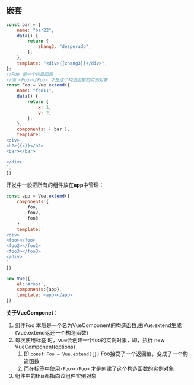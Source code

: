 ## 嵌套

```js
const bar = {
    name: "bar22",
    data() {
        return {
            zhang3: "desperado",
        };
    },
    template: "<div>{{zhang3}}</div>",
};
//Foo 是一个构造函数
//而 <Foo></Foo> 才是这个构造函数的实例对象
const Foo = Vue.extend({
    name: "foo11",
    data() {
        return {
            x: 1,
            y: 2,
        };
    },
    components: { bar },
    template: `
<div>
<h2>{{x}}</h2>
<bar></bar>

</div>
`,
})
```

开发中一般把所有的组件放在**app**中管理：

```js
const app = Vue.extend({
    components:{
        foo,
        foo2,
        foo3
    }
    template:`
<div>
<foo></foo>
<foo2></foo2>
<foo3></foo3>
</div>
`
})

new Vue({
    el:'#root',
    components:{app},
    template:`<app></app>`
})
```



**关于VueComponet：**

1. 组件Foo 本质是一个名为VueComponent的构造函数,由Vue.extend生成(Vue.extend返还一个构造函数)
2. 每次使用标签<Foo></Foo> 时，vue会创建一个foo的实例对象，即，执行 new VueComponent(options)
   1. 即 `const Foo = Vue.extend({})` Foo接受了一个返回值，变成了一个构造函数
   2. 而在标签中使用`<Foo></Foo>` 才是创建了这个构造函数的实例对象
3. 组件中的this都指向该组件实例对象